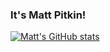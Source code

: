 ### It's Matt Pitkin!

[![Matt's GitHub stats](https://github-readme-stats.vercel.app/api?username=mattpitkin)](https://github.com/anuraghazra/github-readme-stats)

<!--
**mattpitkin/mattpitkin** is a ✨ _special_ ✨ repository because its `README.md` (this file) appears on your GitHub profile.

Here are some ideas to get you started:

- 🔭 I’m currently working on ...
- 🌱 I’m currently learning ...
- 👯 I’m looking to collaborate on ...
- 🤔 I’m looking for help with ...
- 💬 Ask me about ...
- 📫 How to reach me: ...
- 😄 Pronouns: ...
- ⚡ Fun fact: ...
-->
